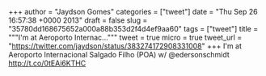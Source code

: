
+++
author = "Jaydson Gomes"
categories = ["tweet"]
date = "Thu Sep 26 16:57:38 +0000 2013"
draft = false
slug = "35780dd168675652a000a88b353d2f4d4ef9aa60"
tags = ["tweet"]
title = """I'm at Aeroporto Internac..."""
tweet = true
micro = true
tweet_url = "https://twitter.com/jaydson/status/383274172908331008"
+++
I'm at Aeroporto Internacional Salgado Filho (POA) w/ @edersonschmidt http://t.co/0tEAi6KTHC
